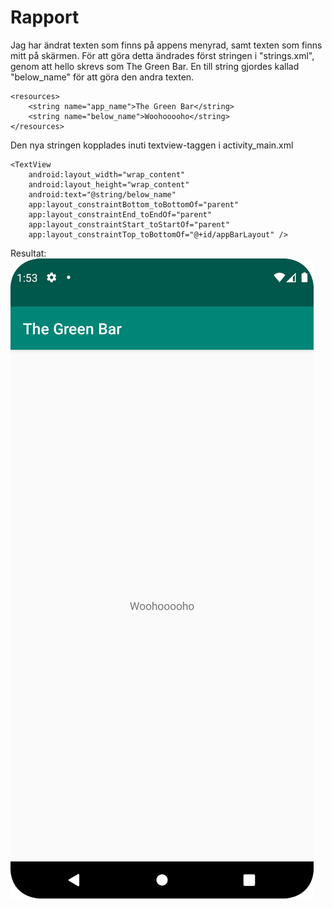 
# Rapport

Jag har ändrat texten som finns på appens menyrad, samt texten som finns mitt på skärmen. 
För att göra detta ändrades först stringen i "strings.xml", genom att hello skrevs som The Green Bar.
En till string gjordes kallad "below_name" för att göra den andra texten.
```
<resources>
    <string name="app_name">The Green Bar</string>
    <string name="below_name">Woohooooho</string>
</resources> 
```

Den nya stringen kopplades inuti textview-taggen i activity_main.xml
```
<TextView
    android:layout_width="wrap_content"
    android:layout_height="wrap_content"
    android:text="@string/below_name"
    app:layout_constraintBottom_toBottomOf="parent"
    app:layout_constraintEnd_toEndOf="parent"
    app:layout_constraintStart_toStartOf="parent"
    app:layout_constraintTop_toBottomOf="@+id/appBarLayout" />
  ```

Resultat:
![img.png](img.png)


